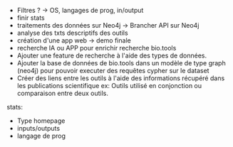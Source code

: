 - Filtres ? -> OS, langages de prog, in/output
- finir stats
- traitements des données sur Neo4j -> Brancher API sur Neo4j
- analyse des txts descriptifs des outils
- création d'une app web -> demo finale
- recherche IA ou APP pour enrichir recherche bio.tools
- Ajouter une feature de recherche à l'aide des types de données.
- Ajouter la base de données de bio.tools dans un modèle de type graph (neo4j) pour pouvoir executer des requêtes cypher sur le dataset
- Créer des liens entre les outils à l'aide des informations récupéré dans les publications scientifique ex: Outils utilisé en conjonction ou comparaison entre deux outils.

stats:
- Type homepage
- inputs/outputs
- langage de prog
